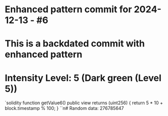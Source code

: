﻿# Enhanced pattern commit for 2024-12-13 - #6
# This is a backdated commit with enhanced pattern
# Intensity Level: 5 (Dark green (Level 5))
`solidity
function getValue6() public view returns (uint256) {
    return 5 * 10 + block.timestamp % 100;
}
``n# Random data: 276785647


